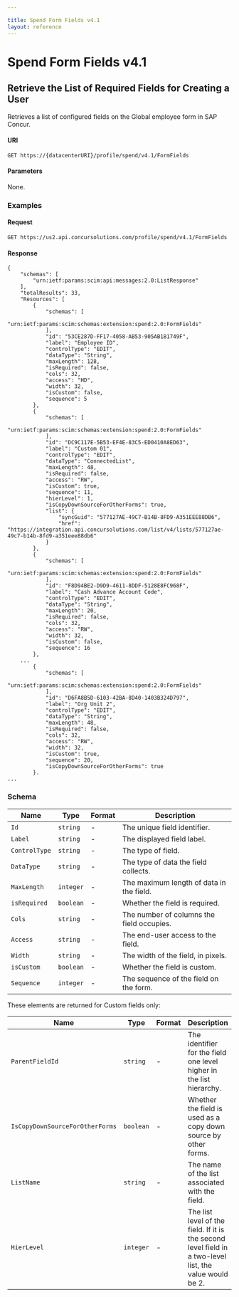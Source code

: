 ```yaml
---

title: Spend Form Fields v4.1
layout: reference
---
```


# Spend Form Fields v4.1

## Retrieve the List of Required Fields for Creating a User <a name="requiredFields"></a>

Retrieves a list of configured fields on the Global employee form in SAP Concur.

#### URI

```shell
GET https://{datacenterURI}/profile/spend/v4.1/FormFields 
```

#### Parameters

None.

### Examples

#### Request

```
GET https://us2.api.concursolutions.com/profile/spend/v4.1/FormFields

```

#### Response

```
{
    "schemas": [
        "urn:ietf:params:scim:api:messages:2.0:ListResponse"
    ],
    "totalResults": 33,
    "Resources": [
        {
            "schemas": [
                "urn:ietf:params:scim:schemas:extension:spend:2.0:FormFields"
            ],
            "id": "53CE287D-FF17-4058-AB53-905AB1B1749F",
            "label": "Employee ID",
            "controlType": "EDIT",
            "dataType": "String",
            "maxLength": 128,
            "isRequired": false,
            "cols": 32,
            "access": "HD",
            "width": 32,
            "isCustom": false,
            "sequence": 5
        },
        {
            "schemas": [
                "urn:ietf:params:scim:schemas:extension:spend:2.0:FormFields"
            ],
            "id": "DC9C117E-5B53-EF4E-83C5-ED0410A8ED63",
            "label": "Custom 01",
            "controlType": "EDIT",
            "dataType": "ConnectedList",
            "maxLength": 48,
            "isRequired": false,
            "access": "RW",
            "isCustom": true,
            "sequence": 11,
            "hierLevel": 1,
            "isCopyDownSourceForOtherForms": true,
            "list": {
                "syncGuid": "577127AE-49C7-B14B-8FD9-A351EEE88DB6",
                "href": "https://integration.api.concursolutions.com/list/v4/lists/577127ae-49c7-b14b-8fd9-a351eee88db6"
            }
        },
        {
            "schemas": [
                "urn:ietf:params:scim:schemas:extension:spend:2.0:FormFields"
            ],
            "id": "F8D94BE2-D9D9-4611-8DDF-5128E8FC968F",
            "label": "Cash Advance Account Code",
            "controlType": "EDIT",
            "dataType": "String",
            "maxLength": 20,
            "isRequired": false,
            "cols": 32,
            "access": "RW",
            "width": 32,
            "isCustom": false,
            "sequence": 16
        },
    ...
        {
            "schemas": [
                "urn:ietf:params:scim:schemas:extension:spend:2.0:FormFields"
            ],
            "id": "D6FA8B5D-6103-42BA-8D40-1403B324D797",
            "label": "Org Unit 2",
            "controlType": "EDIT",
            "dataType": "String",
            "maxLength": 48,
            "isRequired": false,
            "cols": 32,
            "access": "RW",
            "width": 32,
            "isCustom": true,
            "sequence": 20,
            "isCopyDownSourceForOtherForms": true
        }.
...
```

### <a name="formFieldsSchema"></a> Schema

Name|Type|Format|Description
-----|------|------|--------------
`Id`|`string`|-|The unique field identifier.
`Label`|`string`|-|The displayed field label.
`ControlType`|`string`|-|The type of field.
`DataType`|`string`|-|The type of data the field collects.
`MaxLength`|`integer`|-|The maximum length of data in the field.
`isRequired`|`boolean`|-|Whether the field is required.
`Cols`|`string`|-|The number of columns the field occupies.
`Access`|`string`|-|The end-user access to the field.
`Width`|`string`|-|The width of the field, in pixels.
`isCustom`|`boolean`|-|Whether the field is custom.
`Sequence`|`integer`|-|The sequence of the field on the form.

These elements are returned for Custom fields only:

Name|Type|Format|Description
-----|------|------|--------------
`ParentFieldId`|`string`|-|The identifier for the field one level higher in the list hierarchy.
`IsCopyDownSourceForOtherForms`|`boolean`|-|Whether the field is used as a copy down source by other forms.
`ListName`|`string`|-|The name of the list associated with the field.
`HierLevel`|`integer`|-|The list level of the field. If it is the second level field in a two-level list, the value would be 2.
